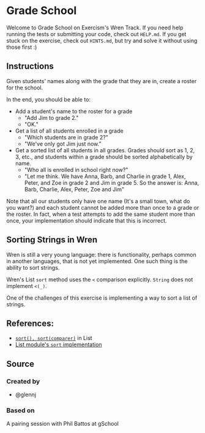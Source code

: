# Grade School

Welcome to Grade School on Exercism's Wren Track.
If you need help running the tests or submitting your code, check out `HELP.md`.
If you get stuck on the exercise, check out `HINTS.md`, but try and solve it without using those first :)

## Instructions

Given students' names along with the grade that they are in, create a roster for the school.

In the end, you should be able to:

- Add a student's name to the roster for a grade
  - "Add Jim to grade 2."
  - "OK."
- Get a list of all students enrolled in a grade
  - "Which students are in grade 2?"
  - "We've only got Jim just now."
- Get a sorted list of all students in all grades.
  Grades should sort as 1, 2, 3, etc., and students within a grade should be sorted alphabetically by name.
  - "Who all is enrolled in school right now?"
  - "Let me think.
    We have Anna, Barb, and Charlie in grade 1, Alex, Peter, and Zoe in grade 2 and Jim in grade 5.
    So the answer is: Anna, Barb, Charlie, Alex, Peter, Zoe and Jim"

Note that all our students only have one name (It's a small town, what do you want?) and each student cannot be added more than once to a grade or the roster.
In fact, when a test attempts to add the same student more than once, your implementation should indicate that this is incorrect.

## Sorting Strings in Wren

Wren is still a very young language:
there is functionality, perhaps common in another languages, that is not yet implemented.
One such thing is the ability to sort strings.

Wren's List `sort` method uses the `<` comparison explicitly.
`String` does not implement `<(_)`.

One of the challenges of this exercise is implementing a way to sort a list of strings.


## References:

- [`sort(), sort(comparer)`][list-sort] in List
- [List module's `sort` implementation][list-module]


[list-sort]: https://wren.io/modules/core/list.html#sort(),-sort(comparer)
[list-module]: https://github.com/wren-lang/wren/blob/4ffe2ed38b238ff410e70654cbe38883f7533d3f/src/vm/wren_core.wren#L326

## Source

### Created by

- @glennj

### Based on

A pairing session with Phil Battos at gSchool